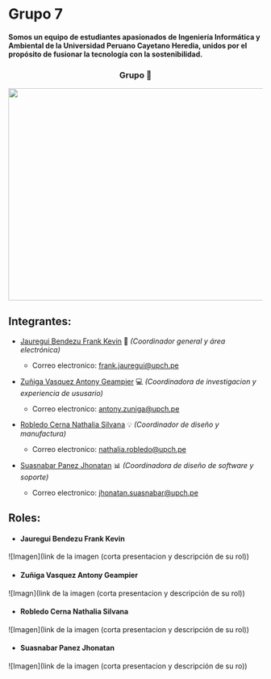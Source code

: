 # Grupo 7
#### Somos un equipo de estudiantes apasionados de Ingeniería Informática y Ambiental de la Universidad Peruano Cayetano Heredia, unidos por el propósito de fusionar la tecnología con la sostenibilidad. 
<h3 align="center">Grupo 👥​ </h3>
<p align="center">
  <img width="700" height="420" src="imagen de todo el team :)">
</p> 

## Integrantes:

* [Jauregui Bendezu Frank Kevin](#Jauregui-Bendezu-Frank-Kevin) 📰 _(Coordinador general y área electrónica)_

  * Correo electronico: ​​​​frank.jauregui@upch.pe
    
* [Zuñiga Vasquez Antony Geampier](#Zuñiga-Vasquez-Antony-Geampier) 💻 _(Coordinadora de investigacion y experiencia de ususario)_

  * Correo electronico: antony.zuniga@upch.pe
  
* [Robledo Cerna Nathalia Silvana](#Robledo-Cerna-Nathalia-Silvana) 💡 _(Coordinador de diseño y manufactura)_

  * Correo electronico: nathalia.robledo@upch.pe
    
* [Suasnabar Panez Jhonatan](#Suasnabar-Panez-Jhonatan) 📊 _(Coordinadora de diseño de software y soporte)_

  * Correo electronico: jhonatan.suasnabar@upch.pe
    
## Roles:
 - #### Jauregui Bendezu Frank Kevin
 ![Imagen](link de la imagen (corta presentacion y descripción de su rol))
 - #### Zuñiga Vasquez Antony Geampier
 ![Imagn](link de la imagen (corta presentacion y descripción de su rol))
 - #### Robledo Cerna Nathalia Silvana
 ![Imagen](link de la imagen (corta presentacion y descripción de su rol))
 - #### Suasnabar Panez Jhonatan
 ![Imagen](link de la imagen (corta presentacion y descripción de su ro))
